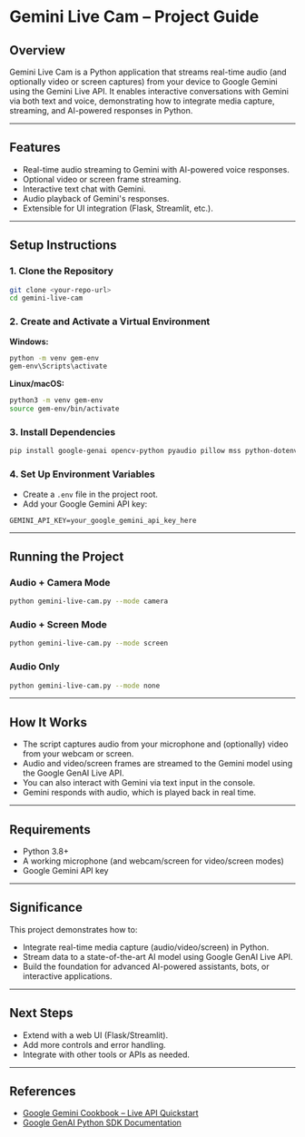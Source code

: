 # Gemini Live Cam – Project Guide

## Overview

Gemini Live Cam is a Python application that streams real-time audio (and optionally video or screen captures) from your device to Google Gemini using the Gemini Live API. It enables interactive conversations with Gemini via both text and voice, demonstrating how to integrate media capture, streaming, and AI-powered responses in Python.

---

## Features

- Real-time audio streaming to Gemini with AI-powered voice responses.
- Optional video or screen frame streaming.
- Interactive text chat with Gemini.
- Audio playback of Gemini's responses.
- Extensible for UI integration (Flask, Streamlit, etc.).

---

## Setup Instructions

### 1. Clone the Repository

```sh
git clone <your-repo-url>
cd gemini-live-cam
```

### 2. Create and Activate a Virtual Environment

**Windows:**
```sh
python -m venv gem-env
gem-env\Scripts\activate
```
**Linux/macOS:**
```sh
python3 -m venv gem-env
source gem-env/bin/activate
```

### 3. Install Dependencies

```sh
pip install google-genai opencv-python pyaudio pillow mss python-dotenv
```

### 4. Set Up Environment Variables

- Create a `.env` file in the project root.
- Add your Google Gemini API key:

```
GEMINI_API_KEY=your_google_gemini_api_key_here
```

---

## Running the Project

### Audio + Camera Mode

```sh
python gemini-live-cam.py --mode camera
```

### Audio + Screen Mode

```sh
python gemini-live-cam.py --mode screen
```

### Audio Only

```sh
python gemini-live-cam.py --mode none
```

---

## How It Works

- The script captures audio from your microphone and (optionally) video from your webcam or screen.
- Audio and video/screen frames are streamed to the Gemini model using the Google GenAI Live API.
- You can also interact with Gemini via text input in the console.
- Gemini responds with audio, which is played back in real time.

---

## Requirements

- Python 3.8+
- A working microphone (and webcam/screen for video/screen modes)
- Google Gemini API key

---

## Significance

This project demonstrates how to:
- Integrate real-time media capture (audio/video/screen) in Python.
- Stream data to a state-of-the-art AI model using Google GenAI Live API.
- Build the foundation for advanced AI-powered assistants, bots, or interactive applications.

---

## Next Steps

- Extend with a web UI (Flask/Streamlit).
- Add more controls and error handling.
- Integrate with other tools or APIs as needed.

---

## References

- [Google Gemini Cookbook – Live API Quickstart](https://github.com/google-gemini/cookbook/blob/main/quickstarts/Get_started_LiveAPI.py)
- [Google GenAI Python SDK Documentation](https://ai.google.dev/api/python/google/genai/aio/live/LiveSession)

